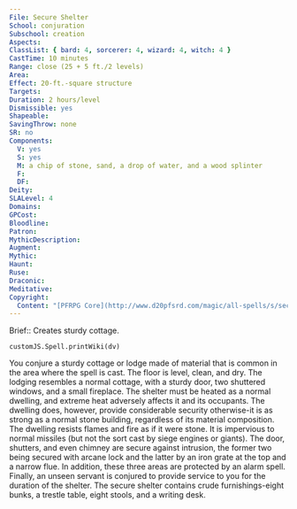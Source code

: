 ```yaml
---
File: Secure Shelter
School: conjuration
Subschool: creation
Aspects: 
ClassList: { bard: 4, sorcerer: 4, wizard: 4, witch: 4 }
CastTime: 10 minutes
Range: close (25 + 5 ft./2 levels)
Area: 
Effect: 20-ft.-square structure
Targets: 
Duration: 2 hours/level
Dismissible: yes
Shapeable: 
SavingThrow: none
SR: no
Components:
  V: yes
  S: yes
  M: a chip of stone, sand, a drop of water, and a wood splinter
  F: 
  DF: 
Deity: 
SLALevel: 4
Domains: 
GPCost: 
Bloodline: 
Patron: 
MythicDescription: 
Augment: 
Mythic: 
Haunt: 
Ruse: 
Draconic: 
Meditative: 
Copyright:
  Content: "[PFRPG Core](http://www.d20pfsrd.com/magic/all-spells/s/secure-shelter)"
---
```

Brief:: Creates sturdy cottage.

```dataviewjs
customJS.Spell.printWiki(dv)
```

You conjure a sturdy cottage or lodge made of material that is common in the area where the spell is cast. The floor is level, clean, and dry. The lodging resembles a normal cottage, with a sturdy door, two shuttered windows, and a small fireplace.  The shelter must be heated as a normal dwelling, and extreme heat adversely affects it and its occupants. The dwelling does, however, provide considerable security otherwise-it is as strong as a normal stone building, regardless of its material composition. The dwelling resists flames and fire as if it were stone. It is impervious to normal missiles (but not the sort cast by siege engines or giants).  The door, shutters, and even chimney are secure against intrusion, the former two being secured with arcane lock and the latter by an iron grate at the top and a narrow flue. In addition, these three areas are protected by an alarm spell. Finally, an unseen servant is conjured to provide service to you for the duration of the shelter.  The secure shelter contains crude furnishings-eight bunks, a trestle table, eight stools, and a writing desk.
